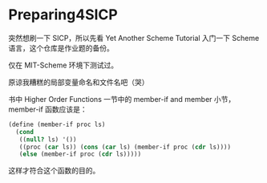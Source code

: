 # Preparing4SICP
突然想刷一下 SICP，所以先看 Yet Another Scheme Tutorial 入门一下 Scheme 语言，这个仓库是作业题的备份。

仅在 MIT-Scheme 环境下测试过。

原谅我糟糕的局部变量命名和文件名吧（哭）

书中 Higher Order Functions 一节中的 member-if and member 小节，member-if 函数应该是：

```scheme
(define (member-if proc ls)
  (cond
   ((null? ls) '())
   ((proc (car ls)) (cons (car ls) (member-if proc (cdr ls))))
   (else (member-if proc (cdr ls)))))
```

这样才符合这个函数的目的。